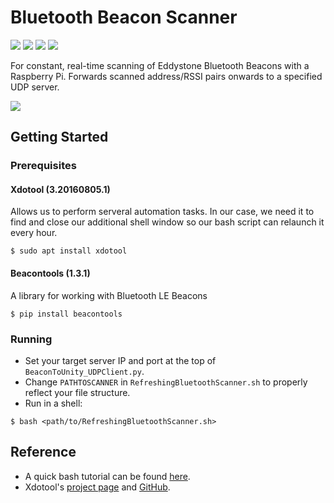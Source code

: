 # Bluetooth Beacon Scanner
<img src="https://img.shields.io/badge/python-2.7-blue"> <img src="https://img.shields.io/badge/platform-rpi-blue"> <img src="https://img.shields.io/badge/maintained%3F-no-red" /> <img src="https://img.shields.io/github/issues/OliviaLynn/Bluetooth-Beacon-Scanner" /> 

For constant, real-time scanning of Eddystone Bluetooth Beacons with a Raspberry Pi. Forwards scanned address/RSSI pairs onwards to a specified UDP server.

<img src="https://i.imgur.com/JDLaTeG.png" />

## Getting Started

### Prerequisites

#### Xdotool (3.20160805.1)
Allows us to perform serveral automation tasks. In our case, we need it to find and close our additional shell window so our bash script can relaunch it every hour.
```shell
$ sudo apt install xdotool
```
#### Beacontools (1.3.1)
A library for working with Bluetooth LE Beacons
```shell
$ pip install beacontools
```

### Running
- Set your target server IP and port at the top of `BeaconToUnity_UDPClient.py`.
- Change `PATHTOSCANNER` in `RefreshingBluetoothScanner.sh` to properly reflect your file structure.
- Run in a shell:
```shell
$ bash <path/to/RefreshingBluetoothScanner.sh>
```

## Reference
- A quick bash tutorial can be found [here](tldp.org/HOWTO/Bash-Prog-Intro-HOWTO.html).
- Xdotool's [project page](https://www.semicomplete.com/projects/xdotool/) and [GitHub](https://github.com/jordansissel/xdotool).
 
